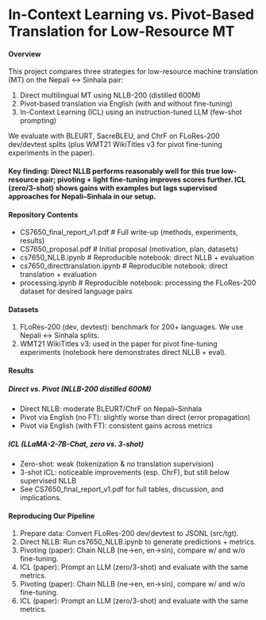 # In-Context Learning vs. Pivot-Based Translation for Low-Resource MT

#### Overview
This project compares three strategies for low-resource machine translation (MT) on the Nepali ↔ Sinhala pair:
1. Direct multilingual MT using NLLB-200 (distilled 600M)
2. Pivot-based translation via English (with and without fine-tuning)
3. In-Context Learning (ICL) using an instruction-tuned LLM (few-shot prompting)

We evaluate with BLEURT, SacreBLEU, and ChrF on FLoRes-200 dev/devtest splits (plus WMT21 WikiTitles v3 for pivot fine-tuning experiments in the paper).
#### Key finding: Direct NLLB performs reasonably well for this true low-resource pair; pivoting + light fine-tuning improves scores further. ICL (zero/3-shot) shows gains with examples but lags supervised approaches for Nepali–Sinhala in our setup.

#### Repository Contents
- CS7650_final_report_v1.pdf        # Full write-up (methods, experiments, results)
- CS7650_proposal.pdf               # Initial proposal (motivation, plan, datasets)
- cs7650_NLLB.ipynb                 # Reproducible notebook: direct NLLB + evaluation
- cs7650_directtranslation.ipynb    # Reproducible notebook: direct translation + evaluation 
- processing.ipynb                  # Reproducible notebook: processing the FLoRes-200 dataset for desired language pairs

#### Datasets
1. FLoRes-200 (dev, devtest): benchmark for 200+ languages. We use Nepali ↔ Sinhala splits.
2. WMT21 WikiTitles v3: used in the paper for pivot fine-tuning experiments (notebook here demonstrates direct NLLB + eval).

#### Results
##### Direct vs. Pivot (NLLB-200 distilled 600M)
- Direct NLLB: moderate BLEURT/ChrF on Nepali–Sinhala
- Pivot via English (no FT): slightly worse than direct (error propagation)
- Pivot via English (with FT): consistent gains across metrics
##### ICL (LLaMA-2-7B-Chat, zero vs. 3-shot)
- Zero-shot: weak (tokenization & no translation supervision)
- 3-shot ICL: noticeable improvements (esp. ChrF), but still below supervised NLLB
- See CS7650_final_report_v1.pdf for full tables, discussion, and implications.

#### Reproducing Our Pipeline
1. Prepare data: Convert FLoRes-200 dev/devtest to JSONL (src/tgt).
2. Direct NLLB: Run cs7650_NLLB.ipynb to generate predictions + metrics.
3. Pivoting (paper): Chain NLLB (ne→en, en→sin), compare w/ and w/o fine-tuning.
4. ICL (paper): Prompt an LLM (zero/3-shot) and evaluate with the same metrics.
5. Pivoting (paper): Chain NLLB (ne→en, en→sin), compare w/ and w/o fine-tuning.
6. ICL (paper): Prompt an LLM (zero/3-shot) and evaluate with the same metrics.
